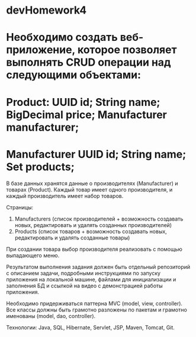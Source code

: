 # devHomework4

Необходимо создать веб-приложение, которое позволяет выполнять CRUD
операции над следующими объектами:
==========================
Product:
UUID id;
String name;
BigDecimal price;
Manufacturer manufacturer;
==========================
Manufacturer
UUID id;
String name;
Set products;
==========================
В базе данных хранятся данные о производителях (Manufacturer) и
товарах (Product). Каждый товар имеет одного производителя, и каждый
производитель имеет набор товаров.

Страницы:
1. Manufacturers (список производителей + возможность создавать новых,
редактировать и удалять созданных производителей)
2. Products (список товаров + возможность создавать новых,
редактировать и удалять созданные товары)

При создании товара выбор производителя реализовать с помощью выпадающего меню.

Результатом выполнения задания должен быть отдельный репозиторий с
описанием задачи, подробными инструкциями по запуску приложения на
локальной машине, файлами для инициализации и заполнения БД и ссылкой
на видео с демонстрацией работы приложения.

Необходимо придерживаться паттерна MVC (model, view, controller).
Все классы должны быть грамотно разложены по пакетам и грамотно
именованы (model, dao, controller).

Технологии:
Java, SQL, Hibernate, Servlet, JSP, Maven, Tomcat, Git.
